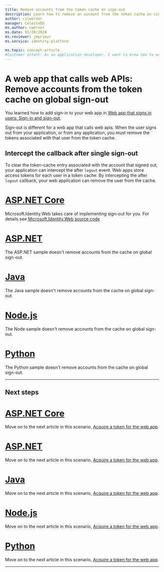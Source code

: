 ```yaml
---
title: Remove accounts from the token cache on sign-out
description: Learn how to remove an account from the token cache on sign-out
author: cilwerner
manager: CelesteDG
ms.author: cwerner
ms.date: 03/20/2024
ms.reviewer: jmprieur
ms.service: identity-platform

ms.topic: concept-article
#Customer intent: As an application developer, I want to know how to write a web app that calls web APIs by using the Microsoft identity platform.
---
```


# A web app that calls web APIs: Remove accounts from the token cache on global sign-out

You learned how to add sign-in to your web app in [Web app that signs in users: Sign-in and sign-out](scenario-web-app-sign-user-sign-in.md).

Sign-out is different for a web app that calls web apis. When the user signs out from your application, or from any application, you must remove the tokens associated with that user from the token cache.

## Intercept the callback after single sign-out

To clear the token-cache entry associated with the account that signed out, your application can intercept the after `logout` event. Web apps store access tokens for each user in a token cache. By intercepting the after `logout` callback,  your web application can remove the user from the cache.

# [ASP.NET Core](#tab/aspnetcore)

Microsoft.Identity.Web takes care of implementing sign-out for you. For details see [Microsoft.Identity.Web source code](https://github.com/AzureAD/microsoft-identity-web/blob/c29f1a7950b940208440bebf0bcb524a7d6bee22/src/Microsoft.Identity.Web/WebAppExtensions/WebAppCallsWebApiAuthenticationBuilderExtensions.cs#L168-L176)

# [ASP.NET](#tab/aspnet)

The ASP.NET sample doesn't remove accounts from the cache on global sign-out.

# [Java](#tab/java)

The Java sample doesn't remove accounts from the cache on global sign-out.

# [Node.js](#tab/nodejs)

The Node sample doesn't remove accounts from the cache on global sign-out.

# [Python](#tab/python)

The Python sample doesn't remove accounts from the cache on global sign-out.

---

## Next steps

# [ASP.NET Core](#tab/aspnetcore)

Move on to the next article in this scenario,
[Acquire a token for the web app](./scenario-web-app-call-api-acquire-token.md?tabs=aspnetcore).

# [ASP.NET](#tab/aspnet)

Move on to the next article in this scenario,
[Acquire a token for the web app](./scenario-web-app-call-api-acquire-token.md?tabs=aspnet).

# [Java](#tab/java)

Move on to the next article in this scenario,
[Acquire a token for the web app](./scenario-web-app-call-api-acquire-token.md?tabs=java).

# [Node.js](#tab/nodejs)

Move on to the next article in this scenario,
[Acquire a token for the web app](./scenario-web-app-call-api-acquire-token.md?tabs=nodejs).

# [Python](#tab/python)

Move on to the next article in this scenario,
[Acquire a token for the web app](./scenario-web-app-call-api-acquire-token.md?tabs=python).

---